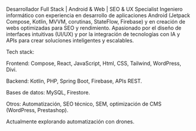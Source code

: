 Desarrollador Full Stack | Android & Web | SEO & UX Specialist
Ingeniero informático con experiencia en desarrollo de aplicaciones Android (Jetpack Compose, Kotlin, MVVM, corutinas, StateFlow, Firebase) y en creación de webs optimizadas para SEO y rendimiento.
Apasionado por el diseño de interfaces intuitivas (UI/UX) y por la integración de tecnologías con IA y APIs para crear soluciones inteligentes y escalables.

Tech stack:

Frontend: Compose, React, JavaScript, Html, CSS, Tailwind, WordPress, Divi.

Backend: Kotlin, PHP, Spring Boot, Firebase, APIs REST.

Bases de datos: MySQL, Firestore.

Otros: Automatización, SEO técnico, SEM, optimización de CMS (WordPress, Prestashop).


Actualmente explorando automatización con drones.
